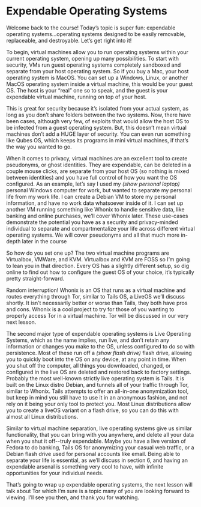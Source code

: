# Expendable Operating Systems

Welcome back to the course! Today’s topic is super fun: expendable operating
systems...operating systems designed to be easily removable, replaceable, and
destroyable. Let’s get right into it!

To begin, virtual machines allow you to run operating systems within your current
operating system, opening up many possibilities. To start with security, VMs run
guest operating systems completely sandboxed and separate from your host
operating system. So if you buy a Mac, your host operating system is MacOS. You
can set up a Windows, Linux, or another MacOS operating system inside a virtual
machine, this would be your guest OS. The host is your “real” one so to speak, and
the guest is your expendable virtual machine, running on top of your host.

This is great for security because it’s isolated from your actual system, as long as
you don’t share folders between the two systems. Now, there have been cases,
although very few, of exploits that would allow the host OS to be infected from a
guest operating system. But, this doesn’t mean virtual machines don’t add a
HUGE layer of security. You can even run something like Qubes OS, which keeps
its programs in mini virtual machines, if that’s the way you wanted to go.

When it comes to privacy, virtual machines are an excellent tool to create
pseudonyms, or ghost identities. They are expendable, can be deleted in a couple
mouse clicks, are separate from your host OS (so nothing is mixed between
identities) and you have full control of how you want the OS configured. As an
example, let’s say I used my *(show personal laptop)* personal Windows computer
for work, but wanted to separate my personal life from my work life. I can create a
Debian VM to store my personal information, and have no work data whatsoever
inside of it. I can set up another VM running something like Whonix to handle
sensitive data, like banking and online purchases, we’ll cover Whonix later. These
use-cases demonstrate the potential you have as a security and privacy-minded
individual to separate and compartmentalize your life across different virtual
operating systems. We will cover pseudonyms and all that much more in-depth
later in the course

So how do you set one up? The two virtual machine programs are Virtualbox,
VMWare, and KVM. Virtualbox and KVM are FOSS so I’m going to lean you in that
direction. Every OS has a slightly different setup, so dig online to find out how to
configure the guest OS of your choice, it’s typically pretty straight-forward.

Random interruption! Whonix is an OS that runs as a virtual machine and routes
everything through Tor, similar to Tails OS, a LiveOS we’ll discuss shortly. It isn’t
necessarily better or worse than Tails, they both have pros and cons. Whonix is a
cool project to try for those of you wanting to properly access Tor in a virtual
machine. Tor will be discussed in our very next lesson.

The second major type of expendable operating systems is Live Operating
Systems, which as the name implies, run live, and don’t retain any information or
changes you make to the OS, unless configured to do so with persistence. Most
of these run off a *(show flash drive)* flash drive, allowing you to quickly boot into
the OS on any device, at any point in time. When you shut off the computer, all
things you downloaded, changed, or configured in the live OS are deleted and
restored back to factory settings. Probably the most well-known strictly live
operating system is Tails. It is built on the Linux distro Debian, and tunnels all of
your traffic through Tor, similar to Whonix. Tails attempts to offer an all-in-one
anonymization tool, but keep in mind you still have to use it in an anonymous
fashion, and not rely on it being your only tool to protect you. Most Linux
distributions allow you to create a liveOS variant on a flash drive, so you can do
this with almost all Linux distributions.

Similar to virtual machine separation, live operating systems give us similar
functionality, that you can bring with you anywhere, and delete all your data
when you shut it off--truly expendable. Maybe you have a live version of Fedora
to do banking, Tails OS for anonymizing your casual web traffic, or a Debian
flash drive used for personal accounts like email. Being able to separate your life
is essential, as we’ll discuss in section 6, and having an expendable arsenal is
something very cool to have, with infinite opportunities for your individual needs.

That’s going to wrap up expendable operating systems, the next lesson will talk
about Tor which I’m sure is a topic many of you are looking forward to viewing. I’ll
see you then, and thank you for watching.
